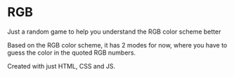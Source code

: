 # RGB
Just a random game to help you understand the RGB color scheme better

Based on the RGB color scheme, it has 2 modes for now, where you have to guess the color in the quoted RGB numbers.

Created with just HTML, CSS and JS.
